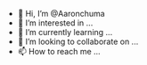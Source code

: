- 👋 Hi, I’m @Aaronchuma
- 👀 I’m interested in ...
- 🌱 I’m currently learning ...
- 💞️ I’m looking to collaborate on ...
- 📫 How to reach me ...

<!---
Aaronchuma/Aaronchuma is a ✨ special ✨ repository because its `README.md` (this file) appears on your GitHub profile.
You can click the Preview link to take a look at your changes.
--->
